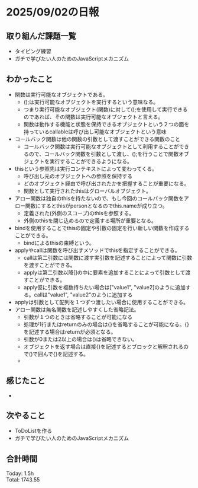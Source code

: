 # 2025/09/02の日報
## 取り組んだ課題一覧
* タイピング練習
* ガチで学びたい人のためのJavaScriptメカニズム
## わかったこと 
* 関数は実行可能なオブジェクトである。
  * ();は実行可能なオブジェクトを実行するという意味なる。
  * つまり実行可能なオブジェクト(関数)に対して();を使用して実行できるのであれば、その関数は実行可能なオブジェクトと言える。
  * 関数は動作する機能と状態を保持できるオブジェクトという２つの面を持っているcallableは呼び出し可能なオブジェクトという意味
* コールバック関数は他の関数の引数として渡すことができる関数のこと
  * コールバック関数は実行可能なオブジェクトとして利用することができるので、コールバック関数を引数として渡し、();を行うことで関数オブジェクトを実行することができるようになる。
* thisという参照先は実行コンテキストによって変わってくる。
  * 呼び出し元のオブジェクトへの参照を保持する
  * どのオブジェクト経由で呼び出されたかを把握することが重要になる。
  * 関数として実行されたthisはグローバルオブジェクト。
* アロー関数は独自のthisを持たないので、もし今回のコールバック関数をアロー関数にするとthisがpersonとなるのでthis.nameが成り立つ。
  * 定義された(外側のスコープ)のthisを参照する。
  * 外側のthisを閉じ込めるので定義する場所が重要となる。
* bindを使用することでthisの固定や引数の固定を行い新しい関数を作成することができる。
  * bindによるthisの束縛という。
* applyやcallは関数を呼び出すメソッドでthisを指定することができる。
  * callは第二引数には関数に渡す実引数を記述することによって関数に引数を渡すことができる。
  * applyは第二引数以降[]の中に要素を追加することによって引数として渡すことができる。
  * apply仮に引数を複数持ちたい場合は["value1", "value2]のように追加する。callは"value1", "value2"のように追加する
* applyは引数として配列を１つずつ渡したい場合に使用することができる。
* アロー関数は無名関数を記述しやすくした省略記法。
  * 引数が１つのときは省略することが可能になる
  * 処理が1行またはreturnのみの場合は{}を省略することが可能になる。{}を記述する場合はreturnが必須となる。
  * 引数が0または2以上の場合は()は省略できない。
  * オブジェクトを返す場合は直接{}を記述するとブロックと解釈されるので()で囲んで{}を記述する。
  * 
 
## 感じたこと
* 
## 次やること
* ToDoListを作る
* ガチで学びたい人のためのJavaScriptメカニズム
##  合計時間 
Today: 1.5h<br>
Total: 1743.55

